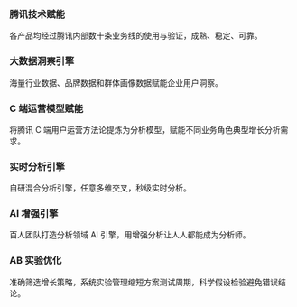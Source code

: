 ### 腾讯技术赋能
各产品均经过腾讯内部数十条业务线的使用与验证，成熟、稳定、可靠。

### 大数据洞察引擎
海量行业数据、品牌数据和群体画像数据赋能企业用户洞察。

### C 端运营模型赋能
将腾讯 C 端用户运营方法论提炼为分析模型，赋能不同业务角色典型增长分析需求。

### 实时分析引擎
自研混合分析引擎，任意多维交叉，秒级实时分析。

### AI 增强引擎
百人团队打造分析领域 AI 引擎，用增强分析让人人都能成为分析师。

### AB 实验优化
准确筛选增长策略，系统实验管理缩短方案测试周期，科学假设检验避免错误结论。
